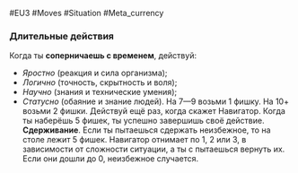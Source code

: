 #EU3 #Moves #Situation #Meta_currency  

### Длительные действия

Когда ты **соперничаешь с временем**, действуй: 
- *Яростно* (реакция и сила организма); 
- *Логично* (точность, скрытность и воля); 
- *Научно* (знания и технические умения); 
- *Статусно* (обаяние и знание людей). 
На 7—9 возьми 1 фишку. На 10+ возьми 2 фишки. Действуй ещё раз, когда скажет Навигатор. Когда ты наберёшь 5 фишек, ты успешно завершишь своё действие. 
**Сдерживание**. Если ты пытаешься сдержать неизбежное, то на столе лежит 5 фишек. Навигатор отнимает по 1, 2 или 3, в зависимости от сложности ситуации, а ты с пытаешься вернуть их. Если они дошли до 0, неизбежное случается.